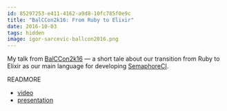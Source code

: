 ```yaml
---
id: 85297253-e411-4162-a9d8-10fc785f0e9c
title: "BalCCon2k16: From Ruby to Elixir"
date: 2016-10-03
tags: hidden
image: igor-sarcevic-ballcon2016.png
---
```


My talk from
[BalCCon2k16](https://2k16.balccon.org/index.php?title=Main_Page)
&mdash; a short tale about our transition from Ruby to Elixir as our main language
for developing [SemaphoreCI](https://semaphoreci.com).

READMORE

- [video](https://ftp.lugons.org/BalCCon2k16/BalCCon2k16_Igor_Sarcevic_-_From_Ruby_to_Elixir.mp4)
- [presentation](http://shiroyasha.io/ruby_to_elixir)
